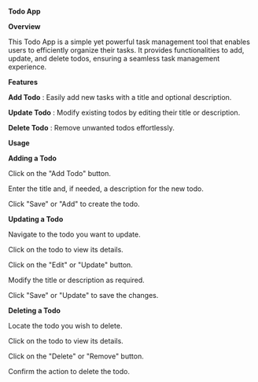 **Todo App**

**Overview**

This Todo App is a simple yet powerful task management tool that enables users to efficiently organize their tasks. It provides functionalities to add, update, and delete todos, ensuring a seamless task management experience.

**Features**

**Add Todo** : Easily add new tasks with a title and optional description.

**Update Todo** : Modify existing todos by editing their title or description.

**Delete Todo** : Remove unwanted todos effortlessly.

**Usage**

**Adding a Todo**

Click on the "Add Todo" button.

Enter the title and, if needed, a description for the new todo.

Click "Save" or "Add" to create the todo.

**Updating a Todo**

Navigate to the todo you want to update.

Click on the todo to view its details.

Click on the "Edit" or "Update" button.

Modify the title or description as required.

Click "Save" or "Update" to save the changes.

**Deleting a Todo**

Locate the todo you wish to delete.

Click on the todo to view its details.

Click on the "Delete" or "Remove" button.

Confirm the action to delete the todo.
